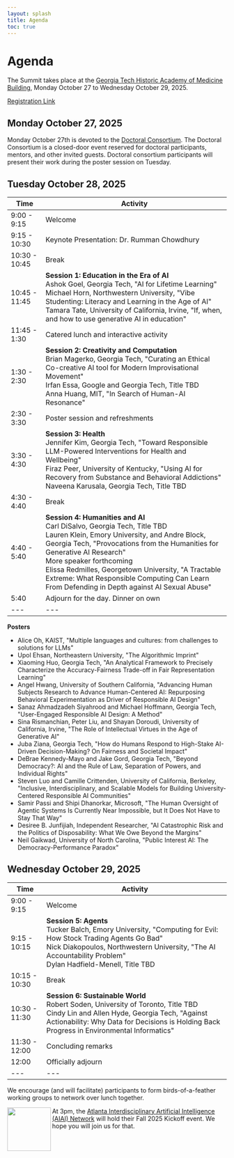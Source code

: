 ```yaml
---
layout: splash
title: Agenda
toc: true
---
```

<script type="text/javascript"> 
function toggleBibtex(obj) { 
	var elems = document.body.getElementsByTagName("*");
	var i = 0;
	for (i =0; i < elems.length; i++) {
		var classname = elems[i].className;
		if (elems[i].id != obj && (classname == "talk" || classname == 'affil')) {
			elems[i].style.display = "none";
		}
	}
	element = document.getElementById(obj)
	if (element.style.display == "none") {
		element.style.display="block";
	}
	else {
		element.style.display="none";
	} 
	 

}
</script>

<style type="text/css" src="bibs.css">
.talkbutton {
	font-size: 8pt;
	background-color: black;
	color: white;
	border: 1px solid black;
	text-decoration: none;
	text-decoration-color: white;
	border-radius: 2px;
}
.talk {
	white-space: pre-wrap;
	background: #ffffff;
	color: red;
	border: 1px dotted red;
	width: 75%;
	position:absolute;
	overflow: hidden;
	z-index:2400;
	width: 250px;
}	
.affil {
	white-space: pre-wrap;
	background: #ffffff;
	color: blue;
	border: 1px dotted blue;
	width: 75%;
	position:absolute;
	overflow: hidden;
	z-index:2400;
	width: 250px;
}	
</style>

<h1>Agenda</h1>

The Summit takes place at the <a href="/location">Georgia Tech Historic Academy of Medicine Building</a>, Monday October 27 to Wednesday October 29, 2025.

<a href="https://epay.gatech.edu/C20793_ustores/web/store_main.jsp?STOREID=607">Registration Link</a>

<h2>Monday October 27, 2025</h2>

Monday October 27th is devoted to the <a href="/doctoral-consortium">Doctoral Consortium</a>. The Doctoral Consortium is a closed-door event reserved for doctoral participants, mentors, and other invited guests. Doctoral consortium participants will present their work during the poster session on Tuesday.

<h2>Tuesday October 28, 2025</h2>

| Time | Activity |
|---|---|
| 9:00 - 9:15 | Welcome |
| 9:15 - 10:30 | Keynote Presentation: Dr. Rumman Chowdhury |
| 10:30 - 10:45 | Break |
| 10:45 - 11:45 | **Session 1: Education in the Era of AI**<br>Ashok Goel, Georgia Tech, "AI for Lifetime Learning"<br>Michael Horn, Northwestern University, "Vibe Studenting: Literacy and Learning in the Age of AI"<br>Tamara Tate, University of California, Irvine, "If, when, and how to use generative AI in education" |
| 11:45 - 1:30 | Catered lunch and interactive activity |
| 1:30 - 2:30 | **Session 2: Creativity and Computation**<br>Brian Magerko, Georgia Tech, "Curating an Ethical Co-creative AI tool for Modern Improvisational Movement"<br>Irfan Essa, Google and Georgia Tech, Title TBD<br>Anna Huang, MIT, "In Search of Human-AI Resonance" |
| 2:30 - 3:30 | Poster session and refreshments |
| 3:30 - 4:30 | **Session 3: Health**<br>Jennifer Kim, Georgia Tech, "Toward Responsible LLM-Powered Interventions for Health and Wellbeing"<br>Firaz Peer, University of Kentucky, "Using AI for Recovery from Substance and Behavioral Addictions"<br>Naveena Karusala, Georgia Tech, Title TBD |
| 4:30 - 4:40 | Break |
| 4:40 - 5:40 | **Session 4: Humanities and AI**<br>Carl DiSalvo, Georgia Tech, Title TBD<br>Lauren Klein, Emory University, and Andre Block, Georgia Tech, "Provocations from the Humanities for Generative AI Research"<br>More speaker forthcoming<br>Elissa Redmilles, Georgetown University, "A Tractable Extreme: What Responsible Computing Can Learn From Defending in Depth against AI Sexual Abuse" |
| 5:40 | Adjourn for the day. Dinner on own |
|---|---|

**Posters**
- Alice Oh, KAIST, "Multiple languages and cultures: from challenges to solutions for LLMs"
- Upol Ehsan, Northeastern University, "The Algorithmic Imprint"
- Xiaoming Huo, Georgia Tech, "An Analytical Framework to Precisely Characterize the Accuracy-Fairness Trade-off in Fair Representation Learning"
- Angel Hwang, University of Southern California, "Advancing Human Subjects Research to Advance Human-Centered AI: Repurposing Behavioral Experimentation as Driver of Responsible AI Design"
- Sanaz Ahmadzadeh Siyahrood and Michael Hoffmann, Georgia Tech, "User-Engaged Responsible AI Design: A Method"
- Sina Rismanchian, Peter Liu, and Shayan Doroudi, University of California, Irvine, "The Role of Intellectual Virtues in the Age of Generative AI" 
- Juba Ziana, Georgia Tech, "How do Humans Respond to High-Stake AI-Driven Decision-Making? On Fairness and Societal Impact"
- DeBrae Kennedy-Mayo and Jake Gord, Georgia Tech, "Beyond Democracy?: AI and the Rule of Law, Separation of Powers, and Individual Rights"
- Steven Luo and Camille Crittenden, University of California, Berkeley, "Inclusive, Interdisciplinary, and Scalable Models for Building University-Centered Responsible AI Communities"
- Samir Passi and Shipi Dhanorkar, Microsoft, "The Human Oversight of Agentic Systems Is Currently Near Impossible, but It Does Not Have to Stay That Way"
- Desiree B. Junfijiah, Independent Researcher, "AI Catastrophic Risk and the Politics of Disposability: What We Owe Beyond the Margins"
- Neil Gaikwad, University of North Carolina, "Public Interest AI: The Democracy-Performance Paradox" 

<h2>Wednesday October 29, 2025</h2>

| Time | Activity |
|---|---|
| 9:00 - 9:15 | Welcome |
| 9:15 - 10:15 | **Session 5: Agents**<br>Tucker Balch, Emory University, "Computing for Evil: How Stock Trading Agents Go Bad"<br>Nick Diakopoulos, Northwestern University, "The AI Accountability Problem"<br>Dylan Hadfield-Menell, Title TBD |
| 10:15 - 10:30 | Break |
| 10:30 - 11:30 | **Session 6: Sustainable World**<br>Robert Soden, University of Toronto, Title TBD<br>Cindy Lin and Allen Hyde, Georgia Tech, "Against Actionability: Why Data for Decisions is Holding Back Progress in Environmental Informatics"<!--Pedro Reynolds-Cuellar, MIT, Ttile TBD--> |
| 11:30 - 12:00 | Concluding remarks |
| 12:00 | Officially adjourn |
|---|---|

We encourage (and will facilitate) participants to form birds-of-a-feather working groups to network over lunch together.  

<img src="https://www.aiai.network/wp-content/uploads/2024/02/AIAI_Logo-150x150.png" align="left" width="100" />At 3pm, the <a href="https://www.aiai.network/">Atlanta Interdisciplinary Artificial Intelligence (AIAI) Network</a> will hold their Fall 2025 Kickoff event. We hope you will join us for that.

